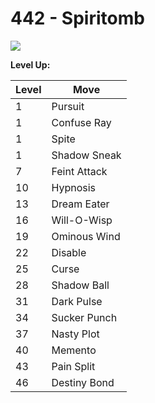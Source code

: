 # 442 - Spiritomb
![][442]

**Level Up:**

Level | Move
---   | ---
  1   | Pursuit
  1   | Confuse Ray
  1   | Spite
  1   | Shadow Sneak
  7   | Feint Attack
 10   | Hypnosis
 13   | Dream Eater
 16   | Will-O-Wisp
 19   | Ominous Wind
 22   | Disable
 25   | Curse
 28   | Shadow Ball
 31   | Dark Pulse
 34   | Sucker Punch
 37   | Nasty Plot
 40   | Memento
 43   | Pain Split
 46   | Destiny Bond



[442]: /img/pokemon/442.png
